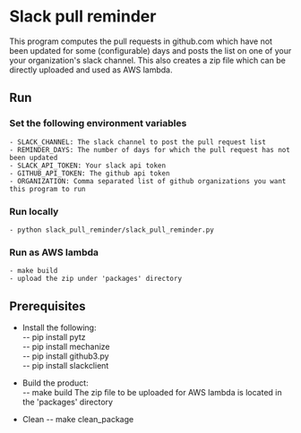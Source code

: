 # Slack pull reminder

This program computes the pull requests in github.com which have not been updated for some (configurable) days and posts the list on one of your your organization's slack channel. This also creates a zip file which can be directly uploaded and used as AWS lambda. 

## Run

### Set the following environment variables
	- SLACK_CHANNEL: The slack channel to post the pull request list
	- REMINDER_DAYS: The number of days for which the pull request has not been updated
	- SLACK_API_TOKEN: Your slack api token
	- GITHUB_API_TOKEN: The github api token
	- ORGANIZATION: Comma separated list of github organizations you want this program to run 

### Run locally
	- python slack_pull_reminder/slack_pull_reminder.py

### Run as AWS lambda
	- make build
	- upload the zip under 'packages' directory

## Prerequisites

- Install the following:  
	-- pip install pytz  
	-- pip install mechanize  
	-- pip install github3.py  	
	-- pip install slackclient


- Build the product:  
	-- make build
	The zip file to be uploaded for AWS lambda is located in the 'packages' directory

- Clean 
	-- make clean_package


